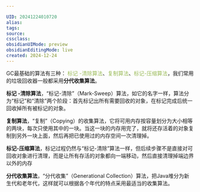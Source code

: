 ```yaml
---

UID: 20241224010720 
alias: 
tags: 
source: 
cssclass: 
obsidianUIMode: preview
obsidianEditingMode: live
created: 2024-12-24
---
```

GC最基础的算法有三种： <font color="#9bbb59">标记 -清除算法</font>、<font color="#9bbb59">复制算法</font>、<font color="#9bbb59">标记-压缩算法</font>，我们常用的垃圾回收器一般都采用**分代收集算法**。

**标记 -清除算法**，“标记-清除”（Mark-Sweep）算法，如它的名字一样，算法分为“标记”和“清除”两个阶段：首先标记出所有需要回收的对象，在标记完成后统一回收掉所有被标记的对象。

**复制算法**，“复制”（Copying）的收集算法，它将可用内存按容量划分为大小相等的两块，每次只使用其中的一块。当这一块的内存用完了，就将还存活着的对象复制到另外一块上面，然后再把已使用过的内存空间一次清理掉。

**标记-压缩算法**，标记过程仍然与“标记-清除”算法一样，但后续步骤不是直接对可回收对象进行清理，而是让所有存活的对象都向一端移动，然后直接清理掉端边界以外的内存

**分代收集算法**，“分代收集”（Generational Collection）算法，把Java堆分为新生代和老年代，这样就可以根据各个年代的特点采用最适当的收集算法。





